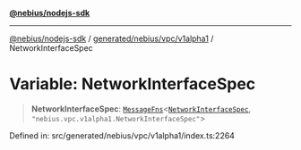 [**@nebius/nodejs-sdk**](../../../../../README.md)

***

[@nebius/nodejs-sdk](../../../../../README.md) / [generated/nebius/vpc/v1alpha1](../README.md) / NetworkInterfaceSpec

# Variable: NetworkInterfaceSpec

> **NetworkInterfaceSpec**: [`MessageFns`](../../../../../runtime/protos/core/interfaces/MessageFns.md)\<[`NetworkInterfaceSpec`](../interfaces/NetworkInterfaceSpec.md), `"nebius.vpc.v1alpha1.NetworkInterfaceSpec"`\>

Defined in: src/generated/nebius/vpc/v1alpha1/index.ts:2264
